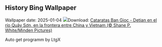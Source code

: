 ## History Bing Wallpaper
Wallpaper date: 2025-01-04
![](https://www.bing.com/th?id=OHR.VietnamFalls_ES-ES5222423755_UHD.jpg&w=1000)Download: [Cataratas Ban Gioc - Detian en el río Quây Sơn, en la frontera entre China y Vietnam (© Shane P. White/Minden Pictures)](https://www.bing.com/th?id=OHR.VietnamFalls_ES-ES5222423755_UHD.jpg)

Auto get programm by LtgX
